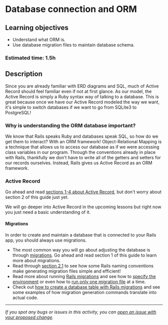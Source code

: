 # Database connection and ORM

## Learning objectives 

- Understand what ORM is.
- Use database migration files to maintain database schema.

### Estimated time: 1.5h

## Description
Since you are already familiar with ERD diagrams and SQL, much of Active Record should feel familiar even if not at first glance. As our model, the Active Record is simply a Ruby syntax way of talking to a database. This is great because once we have our Active Record modeled the way we want, it's simple to switch databases if we want to go from SQLite3 to PostgreSQL!

### Why is understanding the ORM database important? 
We know that Rails speaks Ruby and databases speak SQL, so how do we get them to interact? With an ORM framework! Object-Relational Mapping is a technique that allows us to access our database as if we were accessing class variables in our program. Through the conventions already in place with Rails, thankfully we don't have to write all of the getters and setters for our records ourselves. Instead, Rails gives us Active Record as an ORM framework. 

### Active Record
Go ahead and read [sections 1-4 about Active Record](https://guides.rubyonrails.org/active_record_basics.html#what-is-active-record-questionmark), but don't worry about section 2 of this guide just yet.

We will go deeper into Active Record in the upcoming lessons but right now you just need a basic understanding of it.

#### Migrations
In order to create and maintain a database that is connected to your Rails app, you should always use migrations.

- The most common way you will go about adjusting the database is through [migrations](https://guides.rubyonrails.org/active_record_migrations.html#migration-overview). Go ahead and read section 1 of this guide to learn more about migrations.
- Read through [section 2.1](https://guides.rubyonrails.org/active_record_migrations.html#creating-a-standalone-migration) to see how some Rails naming conventions make generating migration files simple and efficient!
- Read more about running [Rails migrations](https://guides.rubyonrails.org/active_record_migrations.html#running-migrations) and see how to [specify the environment](https://guides.rubyonrails.org/active_record_migrations.html#running-migrations-in-different-environments) or even how to [run only one migration file](https://guides.rubyonrails.org/active_record_migrations.html#running-specific-migrations) at a time.
- Check out [how to create a database table with Rails migrations](./articles/create_table_migration.md) and see some examples of how migration generation commands translate into actual code.

------

_If you spot any bugs or issues in this activity, you can [open an issue with your proposed change](https://github.com/microverseinc/curriculum-transversal-skills/blob/main/git-github/articles/open_issue.md)._
